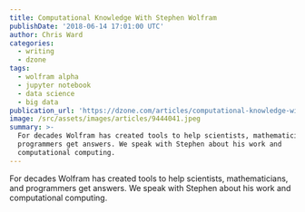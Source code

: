 ```yaml
---
title: Computational Knowledge With Stephen Wolfram
publishDate: '2018-06-14 17:01:00 UTC'
author: Chris Ward
categories:
  - writing
  - dzone
tags:
  - wolfram alpha
  - jupyter notebook
  - data science
  - big data
publication_url: 'https://dzone.com/articles/computational-knowledge-with-stephen-wolfram'
image: /src/assets/images/articles/9444041.jpeg
summary: >-
  For decades Wolfram has created tools to help scientists, mathematicians, and
  programmers get answers. We speak with Stephen about his work and
  computational computing.
---
```

For decades Wolfram has created tools to help scientists, mathematicians, and programmers get answers. We speak with Stephen about his work and computational computing.

